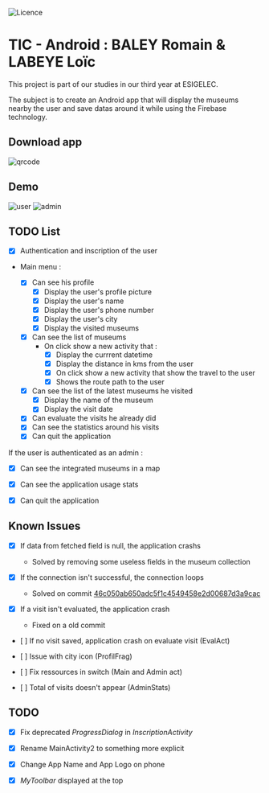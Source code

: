 ![Licence](https://img.shields.io/bower/l/bootstrap)

# TIC - Android :  BALEY Romain & LABEYE Loïc

This project is part of our studies in our third year at ESIGELEC.

The subject is to create an Android app that will display the museums nearby the user and save datas around it while using the Firebase technology.

## Download app 

![qrcode](https://github.com/nag763/android-baley-labeye/blob/master/dlapp.png)

## Demo

![user](https://github.com/nag763/android-baley-labeye/blob/master/user.gif)
![admin](https://github.com/nag763/android-baley-labeye/blob/master/admin.gif)

## TODO List

- [x] Authentication and inscription of the user

- Main menu :

	- [x] Can see his profile
		- [x] Display the user's profile picture
		- [x] Display the user's name
		- [x] Display the user's phone number
		- [x] Display the user's city
		- [x] Display the visited museums

	- [x] Can see the list of museums
		- On click show a new activity that :
			- [x] Display the currrent datetime
			- [x] Display the distance in kms from the user
			- [x] On click show a new activity that show the travel to the user
			- [x] Shows the route path to the user
	- [x] Can see the list of the latest museums he visited
		- [x] Display the name of the museum
		- [x] Display the visit date
	- [x] Can evaluate the visits he already did
	- [x] Can see the statistics around his visits
	- [x] Can quit the application

If the user is authenticated as an admin :

- [x] Can see the integrated museums in a map

- [x] Can see the application usage stats

- [x] Can quit the application

## Known Issues

- [x] If data from fetched field is null, the application crashs
	
	- Solved by removing some useless fields in the museum collection

- [x] If the connection isn't successful, the connection loops

	- Solved on commit [46c050ab650adc5f1c4549458e2d00687d3a9cac](https://github.com/nag763/android-baley-labeye/commit/46c050ab650adc5f1c4549458e2d00687d3a9cac)

- [x] If a visit isn't evaluated, the application crash

	- Fixed on a  old commit

- [ ] If no visit saved, application crash on evaluate visit (EvalAct)

- [ ] Issue with city icon (ProfilFrag)

- [ ] Fix ressources in switch (Main and Admin act)

- [ ] Total of visits doesn't appear (AdminStats)

## TODO

- [x] Fix deprecated *ProgressDialog* in *InscriptionActivity*

- [x] Rename MainActivity2 to something more explicit

- [x] Change App Name and App Logo on phone

- [x] *MyToolbar* displayed at the top
